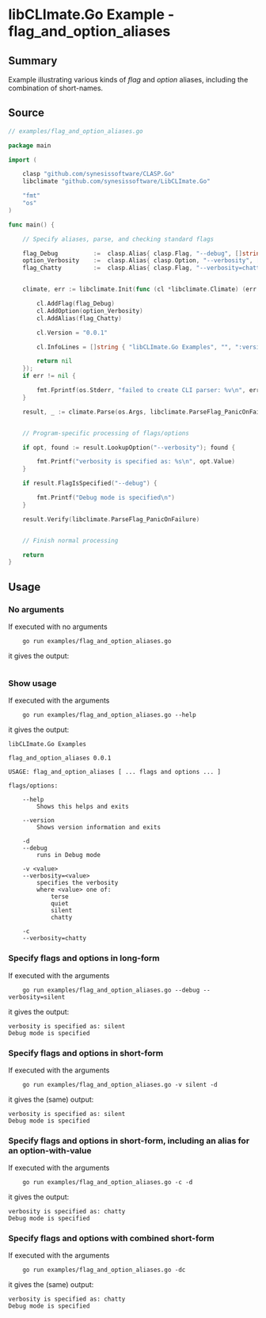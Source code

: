 # libCLImate.Go Example - **flag_and_option_aliases**

## Summary

Example illustrating various kinds of *flag* and *option* aliases, including the combination of short-names.

## Source

```Go
// examples/flag_and_option_aliases.go

package main

import (

	clasp "github.com/synesissoftware/CLASP.Go"
	libclimate "github.com/synesissoftware/LibCLImate.Go"

	"fmt"
	"os"
)

func main() {

	// Specify aliases, parse, and checking standard flags

	flag_Debug			:=	clasp.Alias{ clasp.Flag, "--debug", []string{ "-d" }, "runs in Debug mode", nil, 0, nil }
	option_Verbosity	:=	clasp.Alias{ clasp.Option, "--verbosity", []string{ "-v" }, "specifies the verbosity", []string{ "terse", "quiet", "silent", "chatty" }, 0, nil }
	flag_Chatty			:=	clasp.Alias{ clasp.Flag, "--verbosity=chatty", []string{ "-c" }, "", nil, 0, nil }


	climate, err := libclimate.Init(func (cl *libclimate.Climate) (err error) {

		cl.AddFlag(flag_Debug)
		cl.AddOption(option_Verbosity)
		cl.AddAlias(flag_Chatty)

		cl.Version = "0.0.1"

		cl.InfoLines = []string { "libCLImate.Go Examples", "", ":version:", "" }

		return nil
	});
	if err != nil {

		fmt.Fprintf(os.Stderr, "failed to create CLI parser: %v\n", err)
	}

	result, _ := climate.Parse(os.Args, libclimate.ParseFlag_PanicOnFailure)


	// Program-specific processing of flags/options

	if opt, found := result.LookupOption("--verbosity"); found {

		fmt.Printf("verbosity is specified as: %s\n", opt.Value)
	}

	if result.FlagIsSpecified("--debug") {

		fmt.Printf("Debug mode is specified\n")
	}

	result.Verify(libclimate.ParseFlag_PanicOnFailure)


	// Finish normal processing

	return
}
```

## Usage

### No arguments

If executed with no arguments

```
    go run examples/flag_and_option_aliases.go
```

it gives the output:

```
```

### Show usage

If executed with the arguments

```
    go run examples/flag_and_option_aliases.go --help
```

it gives the output:

```
libCLImate.Go Examples

flag_and_option_aliases 0.0.1

USAGE: flag_and_option_aliases [ ... flags and options ... ]

flags/options:

	--help
		Shows this helps and exits

	--version
		Shows version information and exits

	-d
	--debug
		runs in Debug mode

	-v <value>
	--verbosity=<value>
		specifies the verbosity
		where <value> one of:
			terse
			quiet
			silent
			chatty

	-c
	--verbosity=chatty
```

### Specify flags and options in long-form

If executed with the arguments

```
    go run examples/flag_and_option_aliases.go --debug --verbosity=silent
```

it gives the output:

```
verbosity is specified as: silent
Debug mode is specified
```

### Specify flags and options in short-form

If executed with the arguments

```
    go run examples/flag_and_option_aliases.go -v silent -d
```

it gives the (same) output:

```
verbosity is specified as: silent
Debug mode is specified
```

### Specify flags and options in short-form, including an alias for an option-with-value

If executed with the arguments

```
    go run examples/flag_and_option_aliases.go -c -d
```

it gives the output:

```
verbosity is specified as: chatty
Debug mode is specified
```

### Specify flags and options with combined short-form

If executed with the arguments

```
    go run examples/flag_and_option_aliases.go -dc
```

it gives the (same) output:

```
verbosity is specified as: chatty
Debug mode is specified
```
